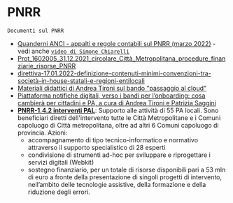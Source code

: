 # PNRR
`Documenti sul PNRR`

- [Quanderni ANCI - appalti e regole contabili sul PNRR (marzo 2022)](https://docs.google.com/viewer?url=https://github.com/UO-TransizioneDigitaleComunePalermo/pnrr/raw/main/ANCI-appalti-regolecontabili-PNRR-marzo_2022.pdf) - vedi anche [`video di Simone Chiarelli`](https://youtu.be/H0P8ij51lW4)
- [Prot_1602005_31.12.2021_circolare_Città_Metropolitana_procedure_finanziarie_risorse_PNRR](https://docs.google.com/viewer?url=https://github.com/UO-TransizioneDigitaleComunePalermo/pnrr/raw/main/Prot_1602005_31.12.2021_circolare_Citt%C3%A0_Metropolitana_procedure_finanziarie_risorse_PNRR.pdf)
- [direttiva-17.01.2022-definizione-contenuti-minimi-convenzioni-tra-società-in-house-statali-e-regioni-entilocali](https://docs.google.com/viewer?url=https://github.com/UO-TransizioneDigitaleComunePalermo/pnrr/raw/main/direttiva-17.01.2022-definizione-contenuti-minimi-convenzioni-tra-societ%C3%A0-in-house-statali-e-regioni-entilocali.pdf)
- [Materiali didattici di Andrea Tironi sul bando "passaggio al cloud"](https://docs.google.com/viewer?url=https://github.com/UO-TransizioneDigitaleComunePalermo/pnrr/raw/main/materiali-didattici-PNRR-missione1/Andrea_Tironi-PNRR_Focus_Passaggio_al_cloud_%20scopriamo_gli%20avvisi_multimisura_mag-2022.pdf)
- [Piattaforma notifiche digitali, verso i bandi per l’onboarding: cosa cambierà per cittadini e PA, a cura di Andrea Tironi e Patrizia Saggini](https://www.agendadigitale.eu/cittadinanza-digitale/piattaforma-notifiche-digitali-verso-i-bandi-per-lonboarding-cosa-cambiera-per-cittadini-e-pa/)
- [**PNRR-1.4.2 interventi PAL**](https://docs.google.com/viewer?url=https://github.com/UO-TransizioneDigitaleComunePalermo/pnrr/raw/main/materiali-didattici-PNRR-missione1/PNRR-1.4.2%20interventi%20PAL_Incontro%20ANCI.PDF): Supporto alle attività di 55 PA locali. Sono beneficiari diretti dell'intervento tutte le Città Metropolitane e i Comuni capoluogo di Città metropolitana, oltre ad altri 6 Comuni capoluogo di provincia. Azioni:
   - accompagnamento di tipo tecnico-informatico e normativo attraverso il supporto specialistico di 28 esperti
   - condivisione di strumenti ad-hoc per sviluppare e riprogettare i servizi digitali (Webkit) 
   - sostegno finanziario, per un totale di risorse disponibili pari a 53 mln di euro a fronte della presentazione di singoli progetti di intervento, nell’ambito delle tecnologie assistive, della formazione e della riduzione degli errori. 
